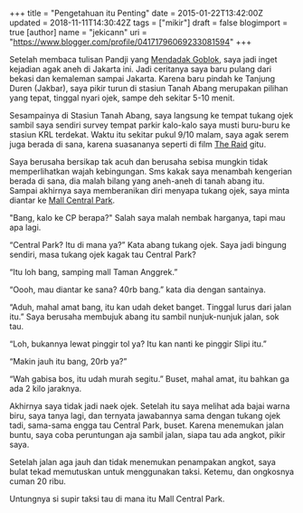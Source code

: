 +++
title = "Pengetahuan itu Penting"
date = 2015-01-22T13:42:00Z
updated = 2018-11-11T14:30:42Z
tags = ["mikir"]
draft = false
blogimport = true 
[author]
	name = "jekicann"
	uri = "https://www.blogger.com/profile/04171796069233081594"
+++

Setelah membaca tulisan Pandji yang [Mendadak Goblok](http://pandji.com/mendadak-goblok/), saya jadi inget kejadian agak aneh di Jakarta ini. Jadi ceritanya saya baru pulang dari bekasi dan kemaleman sampai Jakarta. Karena baru pindah ke Tanjung Duren (Jakbar), saya pikir turun di stasiun Tanah Abang merupakan pilihan yang tepat, tinggal nyari ojek, sampe deh sekitar 5-10 menit.
  
Sesampainya di Stasiun Tanah Abang, saya langsung ke tempat tukang ojek sambil saya sendiri survey tempat parkir kalo-kalo saya musti buru-buru ke stasiun KRL terdekat. Waktu itu sekitar pukul 9/10 malam, saya agak serem juga berada di sana, karena suasananya seperti di film [The Raid](http://www.imdb.com/title/tt1899353/) gitu.  
  
Saya berusaha bersikap tak acuh dan berusaha sebisa mungkin tidak memperlihatkan wajah kebingungan. Sms kakak saya menambah kengerian berada di sana, dia malah bilang yang aneh-aneh di tanah abang itu. Sampai akhirnya saya memberanikan diri menyapa tukang ojek, saya minta diantar ke [Mall Central Park](http://id.wikipedia.org/wiki/Central_Park_Jakarta).  
  
"Bang, kalo ke CP berapa?" Salah saya malah nembak harganya, tapi mau apa lagi.

“Central Park? Itu di mana ya?” Kata abang tukang ojek. Saya jadi bingung sendiri, masa tukang ojek kagak tau Central Park?

“Itu loh bang, samping mall Taman Anggrek.”

“Oooh, mau diantar ke sana? 40rb bang.” kata dia dengan santainya.

“Aduh, mahal amat bang, itu kan udah deket banget. Tinggal lurus dari jalan itu.” Saya berusaha membujuk abang itu sambil nunjuk-nunjuk jalan, sok tau.

“Loh, bukannya lewat pinggir tol ya? Itu kan nanti ke pinggir Slipi itu.”

“Makin jauh itu bang, 20rb ya?”

“Wah gabisa bos, itu udah murah segitu.” Buset, mahal amat, itu bahkan ga ada 2 kilo jaraknya.  
  
Akhirnya saya tidak jadi naek ojek. Setelah itu saya melihat ada bajai warna biru, saya tanya lagi, dan ternyata jawabannya sama dengan tukang ojek tadi, sama-sama engga tau Central Park, buset. Karena menemukan jalan buntu, saya coba peruntungan aja sambil jalan, siapa tau ada angkot, pikir saya.  
  
Setelah jalan aga jauh dan tidak menemukan penampakan angkot, saya bulat tekad memutuskan untuk menggunakan taksi. Ketemu, dan ongkosnya cuman 20 ribu.  
  
Untungnya si supir taksi tau di mana itu Mall Central Park.
